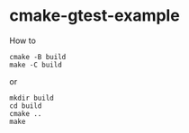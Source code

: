 # cmake-gtest-example

How to

```
cmake -B build
make -C build
```

or 

```
mkdir build
cd build
cmake ..
make
```
